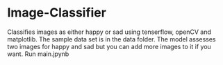 # Image-Classifier
Classifies images as either happy or sad using tenserflow, openCV and matplotlib.
The sample data set is in the data folder. The model assesses two images for happy and sad but you can add more images to it if you want.
Run main.jpynb 
